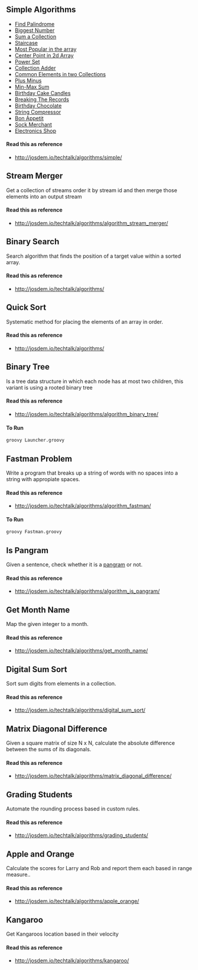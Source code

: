 Simple Algorithms
---------------------------------------------

* [Find Palindrome](http://josdem.io/techtalk/algorithms/simple/#Palindrome)
* [Biggest Number](http://josdem.io/techtalk/algorithms/simple/#Biggest_Number)
* [Sum a Collection](http://josdem.io/techtalk/algorithms/simple/#Sum_a_Collection)
* [Staircase](http://josdem.io/techtalk/algorithms/simple/#Staircase)
* [Most Popular in the array](http://josdem.io/techtalk/algorithms/simple/#Most_Popular_in_the_Array)
* [Center Point in 2d Array](http://josdem.io/techtalk/algorithms/simple/#Center_Point_in_2d_Array)
* [Power Set](http://josdem.io/techtalk/algorithms/simple/#Power_Set)
* [Collection Adder](http://josdem.io/techtalk/algorithms/simple/#Collection_Adder)
* [Common Elements in two Collections](http://josdem.io/techtalk/algorithms/simple/#Common_Elements_in_two_Collections)
* [Plus Minus](http://josdem.io/techtalk/algorithms/simple/#Plus_Minus)
* [Min-Max Sum](http://josdem.io/techtalk/algorithms/simple/#Min_Max_Sum)
* [Birthday Cake Candles](http://josdem.io/techtalk/algorithms/simple/#Birthday_Cake_Candles)
* [Breaking The Records](http://josdem.io/techtalk/algorithms/simple/#Breaking_Records)
* [Birthday Chocolate](http://josdem.io/techtalk/algorithms/simple/#Birthday_Chocolate)
* [String Compressor](http://josdem.io/techtalk/algorithms/simple/#String_Compressor)
* [Bon Appetit](http://josdem.io/techtalk/algorithms/simple/#Bon_Appetit)
* [Sock Merchant](http://josdem.io/techtalk/algorithms/simple/#Sock_Merchant)
* [Electronics Shop](http://josdem.io/techtalk/algorithms/simple/#Electronics_Shop)

#### Read this as reference

 * http://josdem.io/techtalk/algorithms/simple/


Stream Merger
----------------------------------------------

 Get a collection of streams order it by stream id and then merge those elements into an output stream

#### Read this as reference

 * http://josdem.io/techtalk/algorithms/algorithm_stream_merger/


 Binary Search
 ----------------------------------------------

Search algorithm that finds the position of a target value within a sorted array.


#### Read this as reference

* http://josdem.io/techtalk/algorithms/


 Quick Sort
 ----------------------------------------------

 Systematic method for placing the elements of an array in order.


#### Read this as reference

* http://josdem.io/techtalk/algorithms/


Binary Tree
------------------------------------------------

 Is a tree data structure in which each node has at most two children, this variant is using a rooted binary tree


#### Read this as reference

* http://josdem.io/techtalk/algorithms/algorithm_binary_tree/


#### To Run

```bash
groovy Launcher.groovy
```


Fastman Problem
------------------------------------------------

Write a program that breaks up a string of words with no spaces into a string with appropiate spaces.


#### Read this as reference

* http://josdem.io/techtalk/algorithms/algorithm_fastman/


#### To Run

```bash
groovy Fastman.groovy
```


Is Pangram
------------------------------------------------

Given a sentence, check whether it is a [pangram](https://en.wikipedia.org/wiki/Pangram) or not.


#### Read this as reference

* http://josdem.io/techtalk/algorithms/algorithm_is_pangram/


Get Month Name
------------------------------------------------

Map the given integer to a month.


#### Read this as reference

* http://josdem.io/techtalk/algorithms/get_month_name/


Digital Sum Sort
------------------------------------------------

Sort sum digits from elements in a collection.


#### Read this as reference

* http://josdem.io/techtalk/algorithms/digital_sum_sort/


Matrix Diagonal Difference
------------------------------------------------

Given a square matrix of size N x N, calculate the absolute difference between the sums of its diagonals.


#### Read this as reference

* http://josdem.io/techtalk/algorithms/matrix_diagonal_difference/


Grading Students
------------------------------------------------

Automate the rounding process based in custom rules.

#### Read this as reference

* http://josdem.io/techtalk/algorithms/grading_students/


Apple and Orange
------------------------------------------------

Calculate the scores for Larry and Rob and report them each based in range measure..

#### Read this as reference

* http://josdem.io/techtalk/algorithms/apple_orange/


Kangaroo
------------------------------------------------

Get Kangaroos location based in their velocity

#### Read this as reference

* http://josdem.io/techtalk/algorithms/kangaroo/




